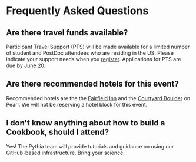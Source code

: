 # Frequently Asked Questions

## Are there travel funds available?

Participant Travel Support (PTS) will be made available for a limited number of student and PostDoc attendees who are residing in the US. Please indicate your support needs when you [register](https://www.eventsquid.com/contestant-reg.cfm?event_id=27191). Applications for PTS are due by June 20. 

## Are there recommended hotels for this event?

Recommended hotels are the the [Fairfield Inn](https://www.marriott.com/en-us/hotels/vboff-fairfield-inn-and-suites-boulder/overview/) and the [Courtyard Boulder](https://www.marriott.com/en-us/hotels/denbd-courtyard-boulder/overview/) on Pearl. We will not be reserving a hotel block for this event.

## I don't know anything about how to build a Cookbook, should I attend?

Yes! The Pythia team will provide tutorials and guidance on using our GitHub-based infrastructure. Bring your science.
